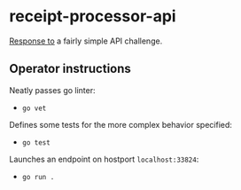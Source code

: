 # receipt-processor-api

[Response to](https://github.com/fetch-rewards/receipt-processor-challenge) a fairly simple API challenge. 

## Operator instructions

Neatly passes go linter:
- `go vet`

Defines some tests for the more complex behavior specified: 
- `go test`

Launches an endpoint on hostport `localhost:33824`:
- `go run .`
